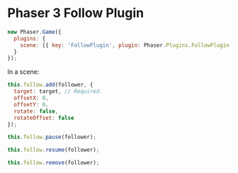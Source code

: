Phaser 3 Follow Plugin
======================

```javascript
new Phaser.Game({
  plugins: {
    scene: [{ key: 'FollowPlugin', plugin: Phaser.Plugins.FollowPlugin, mapping: 'follow' }]
  }
});
```

In a scene:

```javascript
this.follow.add(follower, {
  target: target, // Required.
  offsetX: 0,
  offsetY: 0,
  rotate: false,
  rotateOffset: false
});

this.follow.pause(follower);

this.follow.resume(follower);

this.follow.remove(follower);
```
